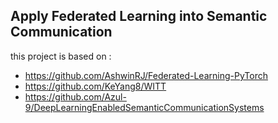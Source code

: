 **Apply Federated Learning into Semantic Communication**
---
this project is based on :
+ https://github.com/AshwinRJ/Federated-Learning-PyTorch
+ https://github.com/KeYang8/WITT
+ https://github.com/Azul-9/DeepLearningEnabledSemanticCommunicationSystems